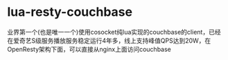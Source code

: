 # lua-resty-couchbase
业界第一个(也是唯一一个)使用cosocket纯lua实现的couchbase的client，已经在爱奇艺S级服务播放服务稳定运行4年多，线上支持峰值QPS达到20W，在OpenResty架构下面，可以直接从nginx上面访问couchbase
